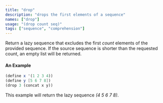 ```yaml
---
title: "drop"
description: "drops the first elements of a sequence"
names: ["drop"]
usage: "(drop count seq)"
tags: ["sequence", "comprehension"]
---
```


Return a lazy sequence that excludes the first _count_ elements of the provided sequence. If the source sequence is shorter than the requested count, an empty list will be returned.

#### An Example

```scheme
(define x '(1 2 3 4))
(define y [5 6 7 8])
(drop 3 (concat x y))
```

This example will return the lazy sequence _(4 5 6 7 8)_.
